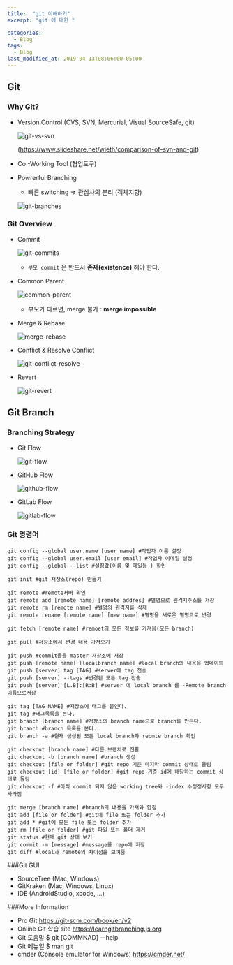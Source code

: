```yaml
---
title:  "git 이해하기"
excerpt: "git 에 대한 "

categories:
  - Blog
tags:
  - Blog
last_modified_at: 2019-04-13T08:06:00-05:00
---
```



## Git



### Why Git?

- Version Control (CVS, SVN, Mercurial, Visual SourceSafe, git)

  ![git-vs-svn](git.assets/git-vs-svn.png)

  (https://www.slideshare.net/wieth/comparison-of-svn-and-git)

  

- Co -Working Tool (협업도구)

  

- Powrerful Branching

  - 빠른 switching => 관심사의 분리 (객체지향)

  ![git-branches](git.assets/git-branches.png)



### Git Overview

- Commit

  ![git-commits](git.assets/git-commits.png)

  - `부모 commit` 은 반드시 **존재(existence)** 해야 한다.

  

- Common Parent

  ![common-parent](git.assets/common-parent.png)

  - 부모가 다르면, merge 불가 : **merge impossible**

  

- Merge & Rebase

  ![merge-rebase](git.assets/merge-rebase.png)

  

- Conflict & Resolve Conflict

  ![git-conflict-resolve](git.assets/git-conflict-resolve.png)

  

- Revert

  ![git-revert](git.assets/git-revert.png)

  



## Git Branch



### Branching Strategy

- Git Flow

  ![git-flow](git.assets/git-flow.png)

  

- GitHub Flow

  ![github-flow](git.assets/github-flow.png)

  

- GitLab Flow

  ![gitlab-flow](git.assets/gitlab-flow.png)

### Git 명령어

```shell
git config --global user.name [user name] #작업자 이름 설정
git config --global user.email [user email] #작업자 이메일 설정
git config --global --list #설정값(이름 및 메일등 ) 확인

git init #git 저장소(repo) 만들기

git remote #remote서버 확인
git remote add [remote name] [remote addres] #별명으로 원격지주소를 저장
git remote rm [remote name] #별명의 원격지를 삭제
git remote rename [remote name] [new name] #별명을 새로운 별명으로 변경

git fetch [remote name] #remoet의 모든 정보를 가져옴(모든 branch)

git pull #저장소에서 변경 내용 가져오기

git push #commit들을 master 저장소에 저장
git push [remote name] [localbranch name] #local branch의 내용을 업데이트
git push [server] tag [TAG] #server에 tag 전송
git push [server] --tags #변경된 모든 tag 전송
git push [server] [L.B]:[R:B] #server 에 local branch 를 -Remote branch이름으로저장
 
git tag [TAG NAME] #저장소에 태그를 붙인다.
git tag #태그목록을 본다.
git branch [branch name] #저장소의 branch name으로 branch를 만든다.
git branch #branch 목록을 본다.
git branch -a #현재 생성된 모든 local branch와 reomte branch 확인
 
git checkout [branch name] #다른 브랜치로 전환
git checkout -b [branch name] #branch 생성
git checkout [file or folder] #git repo 기준 마지막 commit 상태로 돌림
git checkout [id] [file or folder] #git repo 기준 id에 해당하는 commit 상태로 돌림
git checkout -f #아직 commit 되지 않은 working tree와 -index 수정정사항 모두 사라짐
 
git merge [branch name] #branch의 내용을 가져와 합침
git add [file or folder] #git에 file 또는 folder 추가
git add * #git에 모든 file 또는 folder 추가
git rm [file or folder] #git 파일 또는 폴더 제거
git status #현재 git 상태 보기
git commit -m [message] #message를 repo에 저장
git diff #local과 remote의 차이점을 보여줌
```



###Git GUI

- SourceTree (Mac, Windows)
- GitKraken (Mac, Windows, Linux)
- IDE (AndroidStudio, xcode, …)



###More Information

- Pro Git
  https://git-scm.com/book/en/v2
- Online Git 학습 site
  https://learngitbranching.js.org
- Git 도움말
  $ git [COMMNAD] --help
- Git 메뉴얼
  $ man git
- cmder (Console emulator for Windows)
  https://cmder.net/